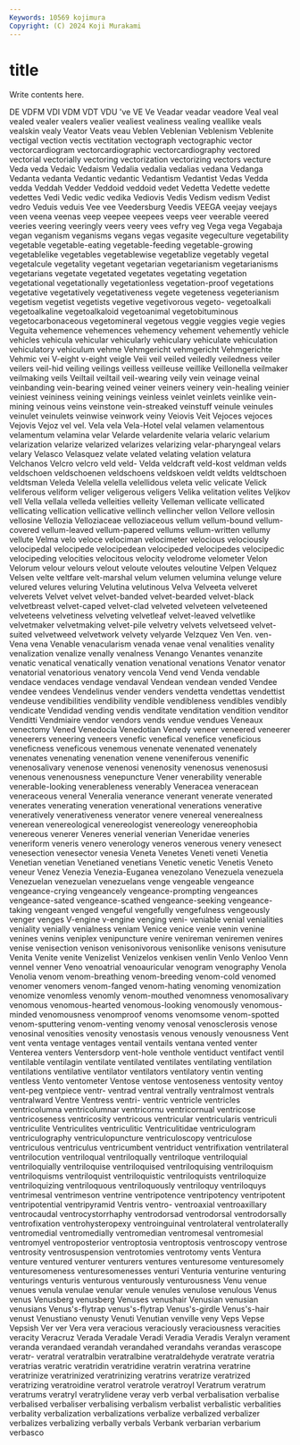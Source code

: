 ```yaml
---
Keywords: 10569 kojimura
Copyright: (C) 2024 Koji Murakami
---
```


# title

Write contents here.



DE VDFM VDI VDM VDT
VDU 've VE Ve Veadar veadar veadore Veal veal vealed
vealer vealers vealier vealiest vealiness vealing veallike veals vealskin vealy
Veator Veats veau Veblen Veblenian Veblenism Veblenite vectigal vection vectis
vectitation vectograph vectographic vector vectorcardiogram vectorcardiographic vectorcardiography vectored vectorial vectorially
vectoring vectorization vectorizing vectors vecture Veda veda Vedaic Vedaism Vedalia
vedalia vedalias vedana Vedanga Vedanta vedanta Vedantic vedantic Vedantism Vedantist
Vedas Vedda vedda Veddah Vedder Veddoid veddoid vedet Vedetta Vedette
vedette vedettes Vedi Vedic vedic vedika Vediovis Vedis Vedism vedism
Vedist vedro Veduis veduis Vee vee Veedersburg Veedis VEEGA veejay
veejays veen veena veenas veep veepee veepees veeps veer veerable
veered veeries veering veeringly veers veery vees vefry veg Vega
vega Vegabaja vegan veganism veganisms vegans vegas vegasite vegeculture vegetability
vegetable vegetable-eating vegetable-feeding vegetable-growing vegetablelike vegetables vegetablewise vegetablize vegetably vegetal
vegetalcule vegetality vegetant vegetarian vegetarianism vegetarianisms vegetarians vegetate vegetated vegetates
vegetating vegetation vegetational vegetationally vegetationless vegetation-proof vegetations vegetative vegetatively vegetativeness
vegete vegeteness vegeterianism vegetism vegetist vegetists vegetive vegetivorous vegeto- vegetoalkali
vegetoalkaline vegetoalkaloid vegetoanimal vegetobituminous vegetocarbonaceous vegetomineral vegetous veggie veggies vegie
vegies Veguita vehemence vehemences vehemency vehement vehemently vehicle vehicles vehicula
vehicular vehicularly vehiculary vehiculate vehiculation vehiculatory vehiculum vehme Vehmgericht vehmgericht
Vehmgerichte Vehmic vei V-eight v-eight veigle Veii veil veiled veiledly
veiledness veiler veilers veil-hid veiling veilings veilless veilleuse veillike Veillonella
veilmaker veilmaking veils Veiltail veiltail veil-wearing veily vein veinage veinal
veinbanding vein-bearing veined veiner veiners veinery vein-healing veinier veiniest veininess
veining veinings veinless veinlet veinlets veinlike vein-mining veinous veins veinstone
vein-streaked veinstuff veinule veinules veinulet veinulets veinwise veinwork veiny Veiovis
Veit Vejoces vejoces Vejovis Vejoz vel vel. Vela vela Vela-Hotel
velal velamen velamentous velamentum velamina velar Velarde velardenite velaria velaric
velarium velarization velarize velarized velarizes velarizing velar-pharyngeal velars velary Velasco
Velasquez velate velated velating velation velatura Velchanos Velcro velcro veld
veld- Velda veldcraft veld-kost veldman velds veldschoen veldschoenen veldschoens veldskoen
veldt veldts veldtschoen veldtsman Veleda Velella velella velellidous veleta velic
velicate Velick veliferous veliform veliger veligerous veligers Velika velitation velites
Veljkov vell Vella vellala velleda velleities velleity Velleman vellicate vellicated
vellicating vellication vellicative vellinch vellincher vellon Vellore vellosin vellosine Vellozia
Velloziaceae velloziaceous vellum vellum-bound vellum-covered vellum-leaved vellum-papered vellums vellum-written vellumy
vellute Velma velo veloce velociman velocimeter velocious velociously velocipedal velocipede
velocipedean velocipeded velocipedes velocipedic velocipeding velocities velocitous velocity velodrome velometer
Velon Velorum velour velours velout veloute veloutes veloutine Velpen Velquez
Velsen velte veltfare velt-marshal velum velumen velumina velunge velure velured
velures veluring Velutina velutinous Velva Velveeta velveret velverets Velvet velvet
velvet-banded velvet-bearded velvet-black velvetbreast velvet-caped velvet-clad velveted velveteen velveteened velveteens
velvetiness velveting velvetleaf velvet-leaved velvetlike velvetmaker velvetmaking velvet-pile velvetry velvets
velvetseed velvet-suited velvetweed velvetwork velvety velyarde Velzquez Ven Ven. ven-
Vena vena Venable venacularism venada venae venal venalities venality venalization
venalize venally venalness Venango Venantes venanzite venatic venatical venatically venation
venational venations Venator venator venatorial venatorious venatory vencola Vend vend
Venda vendable vendace vendaces vendage vendaval Vendean vendean vended Vendee
vendee vendees Vendelinus vender venders vendetta vendettas vendettist vendeuse vendibilities
vendibility vendible vendibleness vendibles vendibly vendicate Vendidad vending vendis venditate
venditation vendition venditor Venditti Vendmiaire vendor vendors vends vendue vendues
Veneaux venectomy Vened Venedocia Venedotian Venedy veneer veneered veneerer veneerers
veneering veneers venefic venefical venefice veneficious veneficness veneficous venemous venenate
venenated venenately venenates venenating venenation venene veneniferous venenific venenosalivary venenose
venenosi venenosity venenosus venenosusi venenous venenousness venepuncture Vener venerability venerable
venerable-looking venerableness venerably Veneracea veneracean veneraceous veneral Veneralia venerance venerant
venerate venerated venerates venerating veneration venerational venerations venerative veneratively venerativeness
venerator venere venereal venerealness venerean venereological venereologist venereology venereophobia venereous
venerer Veneres venerial venerian Veneridae veneries veneriform veneris venero venerology
veneros venerous venery venesect venesection venesector venesia Veneta Venetes Veneti
veneti Venetia Venetian venetian Venetianed venetians Venetic venetic Venetis Veneto
veneur Venez Venezia Venezia-Euganea venezolano Venezuela venezuela Venezuelan venezuelan venezuelans
venge vengeable vengeance vengeance-crying vengeancely vengeance-prompting vengeances vengeance-sated vengeance-scathed vengeance-seeking
vengeance-taking vengeant venged vengeful vengefully vengefulness vengeously venger venges V-engine
v-engine venging veni- veniable venial venialities veniality venially venialness veniam
Venice venice venie venin venine venines venins veniplex venipuncture venire
venireman veniremen venires venise venisection venison venisonivorous venisonlike venisons venisuture
Venita Venite venite Venizelist Venizelos venkisen venlin Venlo Venloo Venn
vennel venner Veno venoatrial venoauricular venogram venography Venola Venolia venom
venom-breathing venom-breeding venom-cold venomed venomer venomers venom-fanged venom-hating venoming venomization
venomize venomless venomly venom-mouthed venomness venomosalivary venomous venomous-hearted venomous-looking venomously
venomous-minded venomousness venomproof venoms venomsome venom-spotted venom-sputtering venom-venting venomy venosal
venosclerosis venose venosinal venosities venosity venostasis venous venously venousness Vent
vent venta ventage ventages ventail ventails ventana vented venter Venterea
venters Ventersdorp vent-hole venthole ventiduct ventifact ventil ventilable ventilagin ventilate
ventilated ventilates ventilating ventilation ventilations ventilative ventilator ventilators ventilatory ventin
venting ventless Vento ventometer Ventose ventose ventoseness ventosity ventoy vent-peg
ventpiece ventr- ventrad ventral ventrally ventralmost ventrals ventralward Ventre Ventress
ventri- ventric ventricle ventricles ventricolumna ventricolumnar ventricornu ventricornual ventricose ventricoseness
ventricosity ventricous ventricular ventricularis ventriculi ventriculite Ventriculites ventriculitic Ventriculitidae ventriculogram
ventriculography ventriculopuncture ventriculoscopy ventriculose ventriculous ventriculus ventricumbent ventriduct ventrifixation ventrilateral
ventrilocution ventriloqual ventriloqually ventriloque ventriloquial ventriloquially ventriloquise ventriloquised ventriloquising ventriloquism
ventriloquisms ventriloquist ventriloquistic ventriloquists ventriloquize ventriloquizing ventriloquous ventriloquously ventriloquy ventriloquys
ventrimesal ventrimeson ventrine ventripotence ventripotency ventripotent ventripotential ventripyramid Ventris ventro-
ventroaxial ventroaxillary ventrocaudal ventrocystorrhaphy ventrodorsad ventrodorsal ventrodorsally ventrofixation ventrohysteropexy ventroinguinal
ventrolateral ventrolaterally ventromedial ventromedially ventromedian ventromesal ventromesial ventromyel ventroposterior ventroptosia
ventroptosis ventroscopy ventrose ventrosity ventrosuspension ventrotomies ventrotomy vents Ventura venture
ventured venturer venturers ventures venturesome venturesomely venturesomeness venturesomenesses venturi Venturia
venturine venturing venturings venturis venturous venturously venturousness Venu venue venues
venula venulae venular venule venules venulose venulous Venus venus Venusberg
venusberg Venuses venushair Venusian venusian venusians Venus's-flytrap venus's-flytrap Venus's-girdle Venus's-hair
venust Venustiano venusty Venuti Venutian venville veny Veps Vepse Vepsish
Ver ver Vera vera veracious veraciously veraciousness veracities veracity Veracruz
Verada Veradale Veradi Veradia Veradis Veralyn verament veranda verandaed verandah
verandahed verandahs verandas verascope veratr- veratral veratralbin veratralbine veratraldehyde veratrate
veratria veratrias veratric veratridin veratridine veratrin veratrina veratrine veratrinize veratrinized
veratrinizing veratrins veratrize veratrized veratrizing veratroidine veratrol veratrole veratroyl Veratrum
veratrum veratrums veratryl veratrylidene veray verb verbal verbalisation verbalise verbalised
verbaliser verbalising verbalism verbalist verbalistic verbalities verbality verbalization verbalizations verbalize
verbalized verbalizer verbalizes verbalizing verbally verbals Verbank verbarian verbarium verbasco
